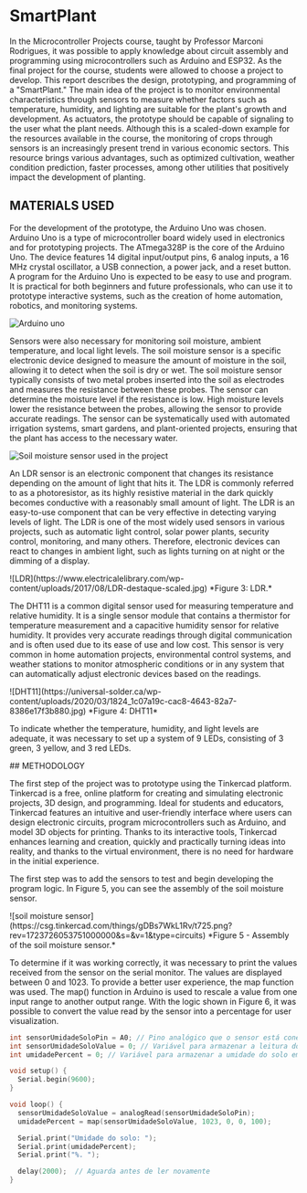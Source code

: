 # SmartPlant
<p>
  In the Microcontroller Projects course, taught by Professor Marconi Rodrigues, it was possible to apply knowledge about circuit assembly and programming using microcontrollers such as Arduino and ESP32. As the final project for the course, students were allowed to choose a project to develop. This report describes the design, prototyping, and programming of a "SmartPlant." The main idea of the project is to monitor environmental characteristics through sensors to measure whether factors such as temperature, humidity, and lighting are suitable for the plant's growth and development. As actuators, the prototype should be capable of signaling to the user what the plant needs. Although this is a scaled-down example for the resources available in the course, the monitoring of crops through sensors is an increasingly present trend in various economic sectors. This resource brings various advantages, such as optimized cultivation, weather condition prediction, faster processes, among other utilities that positively impact the development of planting.</p>

## MATERIALS USED
<p>
  For the development of the prototype, the Arduino Uno was chosen. Arduino Uno is a type of microcontroller board widely used in electronics and for prototyping projects. The ATmega328P is the core of the Arduino Uno. The device features 14 digital input/output pins, 6 analog inputs, a 16 MHz crystal oscillator, a USB connection, a power jack, and a reset button. A program for the Arduino Uno is expected to be easy to use and program. It is practical for both beginners and future professionals, who can use it to prototype interactive systems, such as the creation of home automation, robotics, and monitoring systems.
</p>
<img src="https://tse4.mm.bing.net/th?id=OIP.Cy4SMThjodA5uqrw6XUVugHaGh&pid=Api&P=0&h=180" alt="Arduino uno">
<p>
  Sensors were also necessary for monitoring soil moisture, ambient temperature, and local light levels. The soil moisture sensor is a specific electronic device designed to measure the amount of moisture in the soil, allowing it to detect when the soil is dry or wet. The soil moisture sensor typically consists of two metal probes inserted into the soil as electrodes and measures the resistance between these probes. The sensor can determine the moisture level if the resistance is low. High moisture levels lower the resistance between the probes, allowing the sensor to provide accurate readings. The sensor can be systematically used with automated irrigation systems, smart gardens, and plant-oriented projects, ensuring that the plant has access to the necessary water.
</p>
<img src="https://http2.mlstatic.com/sensor-de-umidade-do-solo-higrmetro-ideal-arduino-pic-D_NQ_NP_438225-MLB25397788347_022017-F.jpg" alt="Soil moisture sensor used in the project">
<p>
  An LDR sensor is an electronic component that changes its resistance depending on the amount of light that hits it. The LDR is commonly referred to as a photoresistor, as its highly resistive material in the dark quickly becomes conductive with a reasonably small amount of light. The LDR is an easy-to-use component that can be very effective in detecting varying levels of light. The LDR is one of the most widely used sensors in various projects, such as automatic light control, solar power plants, security control, monitoring, and many others. Therefore, electronic devices can react to changes in ambient light, such as lights turning on at night or the dimming of a display.
</p>
![LDR](https://www.electricalelibrary.com/wp-content/uploads/2017/08/LDR-destaque-scaled.jpg)
*Figure 3: LDR.*
<p>
  The DHT11 is a common digital sensor used for measuring temperature and relative humidity. It is a single sensor module that contains a thermistor for temperature measurement and a capacitive humidity sensor for relative humidity. It provides very accurate readings through digital communication and is often used due to its ease of use and low cost. This sensor is very common in home automation projects, environmental control systems, and weather stations to monitor atmospheric conditions or in any system that can automatically adjust electronic devices based on the readings.
</p>
![DHT11](https://universal-solder.ca/wp-content/uploads/2020/03/1824_1c07a19c-cac8-4643-82a7-8386e17f3b880.jpg)
*Figure 4: DHT11*
<p>
  To indicate whether the temperature, humidity, and light levels are adequate, it was necessary to set up a system of 9 LEDs, consisting of 3 green, 3 yellow, and 3 red LEDs.
</p>
## METHODOLOGY
<p>
  The first step of the project was to prototype using the Tinkercad platform. Tinkercad is a free, online platform for creating and simulating electronic projects, 3D design, and programming. Ideal for students and educators, Tinkercad features an intuitive and user-friendly interface where users can design electronic circuits, program microcontrollers such as Arduino, and model 3D objects for printing. Thanks to its interactive tools, Tinkercad enhances learning and creation, quickly and practically turning ideas into reality, and thanks to the virtual environment, there is no need for hardware in the initial experience.

The first step was to add the sensors to test and begin developing the program logic. In Figure 5, you can see the assembly of the soil moisture sensor.
</p>
![soil moisture sensor](https://csg.tinkercad.com/things/gDBs7WkL1Rv/t725.png?rev=1723726053751000000&s=&v=1&type=circuits)
*Figure 5 - Assembly of the soil moisture sensor.*
<p>
  To determine if it was working correctly, it was necessary to print the values received from the sensor on the serial monitor. The values are displayed between 0 and 1023. To provide a better user experience, the map function was used. The map() function in Arduino is used to rescale a value from one input range to another output range. With the logic shown in Figure 6, it was possible to convert the value read by the sensor into a percentage for user visualization.
</p>

```C
int sensorUmidadeSoloPin = A0; // Pino analógico que o sensor está conectado
int sensorUmidadeSoloValue = 0; // Variável para armazenar a leitura do sensor
int umidadePercent = 0; // Variável para armazenar a umidade do solo em porcentagem

void setup() {
  Serial.begin(9600);  
}

void loop() {
  sensorUmidadeSoloValue = analogRead(sensorUmidadeSoloPin);  
  umidadePercent = map(sensorUmidadeSoloValue, 1023, 0, 0, 100);

  Serial.print("Umidade do solo: ");
  Serial.print(umidadePercent);
  Serial.print("%. ");

  delay(2000);  // Aguarda antes de ler novamente
}
```

